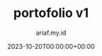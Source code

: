 ---
title: "portofolio v1"
date: 2023-10-20T00:00:00+00:00
author: ariaf.my.id
layout: link
url_to_redirect: "https://ariaf.my.id/portofolio_v.1"
categories: web
tags: [web]
---